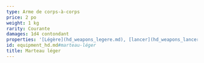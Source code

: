 ```yaml
---
type: Arme de corps-à-corps
price: 2 po
weight: 1 kg
rarity: Courante
damages: 1d4 contondant
properties: '[Légère](hd_weapons_legere.md), [lancer](hd_weapons_lancer.md) (6/18)'
id: equipment_hd.md#marteau-léger
title: Marteau léger
---
```


